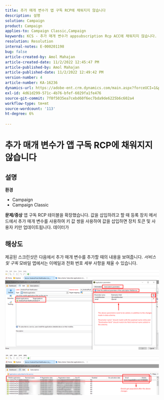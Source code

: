 ```yaml
---
title: 추가 매개 변수가 앱 구독 RCP에 채워지지 않습니다
description: 설명
solution: Campaign
product: Campaign
applies-to: Campaign Classic,Campaign
keywords: KCS - 추가 매개 변수가 appsubscription Rcp ACC에 채워지지 않습니다.
resolution: Resolution
internal-notes: E-000201198
bug: false
article-created-by: Amol Mahajan
article-created-date: 11/2/2022 12:45:47 PM
article-published-by: Amol Mahajan
article-published-date: 11/2/2022 12:49:42 PM
version-number: 4
article-number: KA-16236
dynamics-url: https://adobe-ent.crm.dynamics.com/main.aspx?forceUCI=1&pagetype=entityrecord&etn=knowledgearticle&id=6e46d644-ac5a-ed11-9561-6045bd006a22
exl-id: 4d61d299-571c-4b76-bfef-6029fa1fe476
source-git-commit: 7f0f5035ea7cebd60f6ec7bda9de6225b6c602a4
workflow-type: tm+mt
source-wordcount: '113'
ht-degree: 6%

---
```


# 추가 매개 변수가 앱 구독 RCP에 채워지지 않습니다

## 설명

<b>환경</b>
- Campaign
- Campaign Classic

<b>문제/증상</b>
앱 구독 RCP 테이블을 확장했습니다. 값을 삽입하려고 할 때 등록 장치 메서드에서 추가 매개 변수를 사용하여 키 값 쌍을 사용하여 값을 삽입하면 장치 토큰 및 사용자 키만 업데이트됩니다. 데이터가


## 해상도


제공된 스크린샷은 다음에서 추가 매개 변수를 추가할 때의 내용을 보여줍니다. *서비스 및 구독* 모바일 앱에서는 이메일과 전화 번호 세부 사항을 채울 수 있습니다.



![](assets/bc1c5473-4bd0-ec11-a7b5-00224809c556.png)



![](assets/ddd78ad4-4bd0-ec11-a7b5-00224809c556.png)
